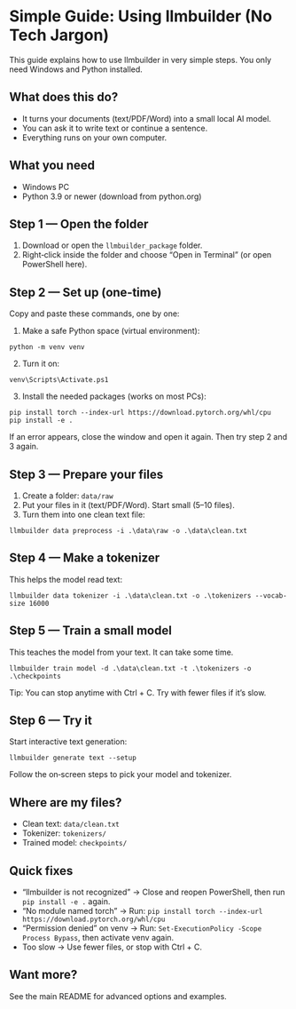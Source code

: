 # Simple Guide: Using llmbuilder (No Tech Jargon)

This guide explains how to use llmbuilder in very simple steps.
You only need Windows and Python installed.

## What does this do?

- It turns your documents (text/PDF/Word) into a small local AI model.
- You can ask it to write text or continue a sentence.
- Everything runs on your own computer.

## What you need

- Windows PC
- Python 3.9 or newer (download from python.org)

## Step 1 — Open the folder

1) Download or open the `llmbuilder_package` folder.
2) Right‑click inside the folder and choose “Open in Terminal” (or open PowerShell here).

## Step 2 — Set up (one‑time)

Copy and paste these commands, one by one:

1) Make a safe Python space (virtual environment):

```
python -m venv venv
```

2) Turn it on:

```
venv\Scripts\Activate.ps1
```

3) Install the needed packages (works on most PCs):

```
pip install torch --index-url https://download.pytorch.org/whl/cpu
pip install -e .
```

If an error appears, close the window and open it again. Then try step 2 and 3 again.

## Step 3 — Prepare your files

1) Create a folder: `data/raw`
2) Put your files in it (text/PDF/Word). Start small (5–10 files).
3) Turn them into one clean text file:

```
llmbuilder data preprocess -i .\data\raw -o .\data\clean.txt
```

## Step 4 — Make a tokenizer

This helps the model read text:

```
llmbuilder data tokenizer -i .\data\clean.txt -o .\tokenizers --vocab-size 16000
```

## Step 5 — Train a small model

This teaches the model from your text. It can take some time.

```
llmbuilder train model -d .\data\clean.txt -t .\tokenizers -o .\checkpoints
```

Tip: You can stop anytime with Ctrl + C. Try with fewer files if it’s slow.

## Step 6 — Try it

Start interactive text generation:

```
llmbuilder generate text --setup
```

Follow the on‑screen steps to pick your model and tokenizer.

## Where are my files?

- Clean text: `data/clean.txt`
- Tokenizer: `tokenizers/`
- Trained model: `checkpoints/`

## Quick fixes

- “llmbuilder is not recognized” → Close and reopen PowerShell, then run `pip install -e .` again.
- “No module named torch” → Run: `pip install torch --index-url https://download.pytorch.org/whl/cpu`
- “Permission denied” on venv → Run: `Set-ExecutionPolicy -Scope Process Bypass`, then activate venv again.
- Too slow → Use fewer files, or stop with Ctrl + C.

## Want more?

See the main README for advanced options and examples.
